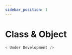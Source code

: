 ```yaml
---
sidebar_position: 1
---
```


# Class & Object

```javascript title="code.js"
< Under Development />
```